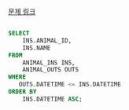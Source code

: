[문제 링크](https://programmers.co.kr/learn/courses/30/lessons/59043)  
 
```sql

SELECT  
    INS.ANIMAL_ID,
    INS.NAME
FROM 
    ANIMAL_INS INS,
    ANIMAL_OUTS OUTS
WHERE
   OUTS.DATETIME <= INS.DATETIME
ORDER BY 
    INS.DATETIME ASC;
```
